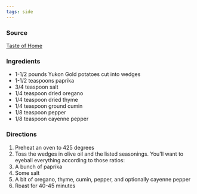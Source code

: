 ```yaml
---
tags: side
---
```


### Source
[Taste of Home](https://www.tasteofhome.com/recipes/seasoned-yukon-gold-wedges)

### Ingredients
* 1-1/2 pounds Yukon Gold potatoes cut into wedges
* 1-1/2 teaspoons paprika
* 3/4 teaspoon salt
* 1/4 teaspoon dried oregano
* 1/4 teaspoon dried thyme
* 1/4 teaspoon ground cumin
* 1/8 teaspoon pepper
* 1/8 teaspoon cayenne pepper

### Directions
1. Preheat an oven to 425 degrees
1. Toss the wedges in olive oil and the listed seasonings. You'll want to eyeball everything according to those ratios:
 1. A bunch of paprika
 1. Some salt
 1. A bit of oregano, thyme, cumin, pepper, and optionally cayenne pepper
0. Roast for 40-45 minutes